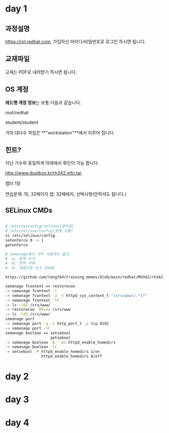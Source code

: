 # day 1

## 과정설명
https://rol.redhat.com, 가입하신 아이디/비밀번호로 로그인 하시면 됩니다.

## 교재파일

교재는 PDF로 내려받기 하시면 됩니다.

## OS 계정

**레드햇 계정 정보**는 보통 다음과 같습니다. 

root/redhat

student/student

거의 대다수 작업은 **"workstation"**에서 이루어 집니다.

## 힌트?

지난 기수와 동일하게 아래에서 확인이 가능 합니다.

http://www.dustbox.kr/rh342.info.tar

챕터 1장

연습문제: 15, 32페이지 
랩: 32페에지, 선택사항(안하셔도 됩니다.)

## SELinux CMDs

```bash

# /etc/sysconfig/selinux(없어짐)
# /etc/selinux/config(현재 사용)
vi /etc/selinux/config
setenforce 0 -> 1
getenforce 

# semanage에서 자주 사용하는 옵션
# -a: 정책 추가
# -d: 정책 삭제
# -D: 귀찮으면 초기 상태로

https://github.com/tangt64/training_memos/blob/main/redhat/RH342/rh342-skt-memo-20221205.md

semanage fcontext == restorecon 
-> semanage fcontext -l
-> semanage fcontext -a -t httpd_sys_content_t "/srv/www(/.*)?"
-> semanage fcontext -lC
-> ls -ldZ /srv/www/
-> restorecon -RFvvv /srv/www
-> ls -ldZ /srv/www/
semanage port 
-> semanage port -a -t http_port_t -p tcp 8192
-> semanage port -lC
semanage boolean == setsebool 
                    getsebool
-> semanage boolean -m --on httpd_enable_homedirs
-> semanage boolean -lC
-> setsebool -P httpd_enable_homedirs 1/on
                httpd_enable_homedirs 0/off
```

# day 2

# day 3

# day 4
